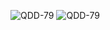 ![QDD-79](http://01.png "QDD-79")
![QDD-79](https://github.com/innfos/wiki/blob/master/cn/img/test.png "QDD-79")
